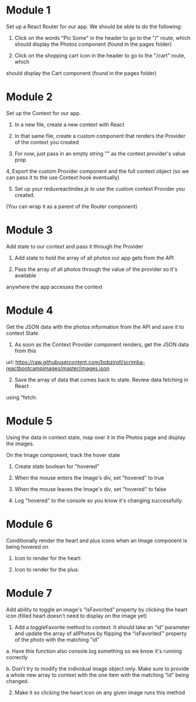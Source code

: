# Module 1

Set up a React Router for our app. We should be able to do the following:

1. Click on the words "Pic Some" in the header to go to the "/" route, which should
display the Photos component (found in the pages folder)

2. Click on the shopping cart icon in the header to go to the "/cart" route, which

should display the Cart component (found in the pages folder)


# Module 2

Set up the Context for our app.

1. In a new file, create a new context with React

2. In that same file, create a custom component that renders the Provider of the
context you created

3. For now, just pass in an empty string "" as the context provider's value prop

4, Export the custom Provider component and the full context object (so we can pass
it to the use Context hook eventually)

5. Set up your reduxreactindex.js to use the custom context Provider you created.

(You can wrap it as a parent of the Router component)


# Module 3

Add state to our context and pass it through the Provider

1. Add state to hold the array of all photos our app gets from the API

2. Pass the array of all photos through the value of the provider so it's available

anywhere the app accesses the context

# Module 4
Get the JSON data with the photos information from the API and save it to context
State.

1. As soon as the Context Provider component renders, get the JSON data from this

url:
https://raw.githubusercontent.com/bobziroll/scrimba-reactbootcampimages/master/images.json

2. Save the array of data that comes back to state. Review data fetching in React

using “fetch:


# Module 5

Using the data in context state, map over it in the Photos page and display the
images.

On the Image component, track the hover state

1. Create state boolean for "hovered"

2. When the mouse enters the Image's div, set "hovered" to true

3. When the mouse leaves the Image's div, set "hovered" to false

4. Log "hovered" to the console so you know it's changing successfully.


# Module 6

Conditionally render the heart and plus icons when an Image component is being
hovered on

1. Icon to render for the heart:

<i className="ri-heart-line favorite"></i>

2. Icon to render for the plus:

<i className="ri-add-circle-line cart"></i>


# Module 7

Add ability to toggle an image's “isFavorited” property by clicking the heart icon (filled
heart doesn't need to display on the image yet)

1. Add a toggleFavorite method to context. It should take an “id” parameter and
update the array of allPhotos by flipping the “isFavorited™ property of the photo with
the matching "id"

a. Have this function also console.log something so we know it's running correctly

b. Don't try to modify the individual image object only. Make sure to provide a whole
new array to context with the one item with the matching “id” being changed.

2. Make it so clicking the heart icon on any given image runs this method